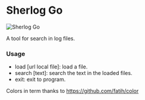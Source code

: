 # Sherlog Go #

![Sherlog Go](http://imgur.com/Jx1qtmh.jpg)

A tool for search in log files. 

### Usage ###

- load [url local file]: load a file.
- search [text]: search the text in the loaded files.
- exit: exit to program.

Colors in term thanks to https://github.com/fatih/color
